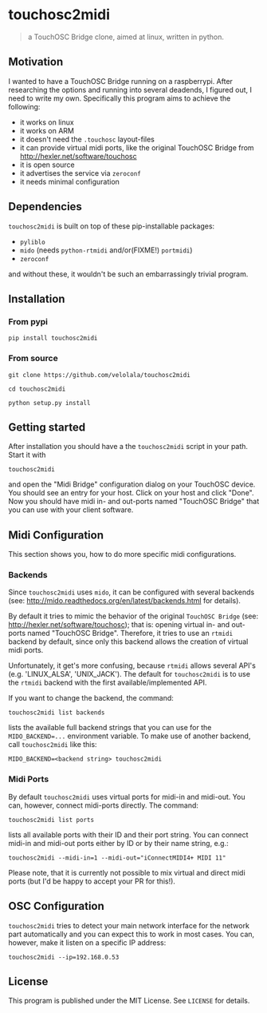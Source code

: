touchosc2midi
==============================================================
> a TouchOSC Bridge clone, aimed at linux, written in python.

Motivation
----------
I wanted to have a TouchOSC Bridge running on a raspberrypi. After researching the options and running into several
deadends, I figured out, I need to write my own. Specifically this program aims to achieve the following:

- it works on linux
- it works on ARM
- it doesn't need the `.touchosc` layout-files
- it can provide virtual midi ports, like the original TouchOSC Bridge from http://hexler.net/software/touchosc
- it is open source
- it advertises the service via `zeroconf`
- it needs minimal configuration

Dependencies
------------
`touchosc2midi` is built on top of these pip-installable packages:

- `pyliblo`
- `mido` (needs `python-rtmidi` and/or(FIXME!) `portmidi`)
- `zeroconf`

and without these, it wouldn't be such an embarrassingly trivial program.

Installation
------------

### From pypi

    pip install touchosc2midi

### From source

    git clone https://github.com/velolala/touchosc2midi

    cd touchosc2midi

    python setup.py install

Getting started
---------------
After installation you should have a the `touchosc2midi` script in your path. Start it with

    touchosc2midi

and open the "Midi Bridge" configuration dialog on your TouchOSC device. You should see an entry for your host. Click on your host and click "Done". Now you should have midi in- and out-ports named "TouchOSC Bridge" that you can use with your client software.

Midi Configuration
------------------
This section shows you, how to do more specific midi configurations.

### Backends

Since `touchosc2midi` uses `mido`, it can be configured with several backends (see:
http://mido.readthedocs.org/en/latest/backends.html for details).

By default it tries to mimic the behavior of the original `TouchOSC Bridge` (see: http://hexler.net/software/touchosc); that is: opening virtual in- and out-ports named "TouchOSC Bridge". Therefore, it tries to use an `rtmidi` backend by default, since only this backend allows the creation of virtual midi ports.

Unfortunately, it get's more confusing, because `rtmidi` allows several API's (e.g. 'LINUX_ALSA', 'UNIX_JACK').
The default for `touchosc2midi` is to use the `rtmidi` backend with the first available/implemented API.

If you want to change the backend, the command:

    touchosc2midi list backends

lists the available full backend strings that you can use for the `MIDO_BACKEND=...` environment variable.
To make use of another backend, call `touchosc2midi` like this:

    MIDO_BACKEND=<backend string> touchosc2midi

### Midi Ports

By default `touchosc2midi` uses virtual ports for midi-in and midi-out. You can, however, connect midi-ports directly. The command:

    touchosc2midi list ports

lists all available ports with their ID and their port string. You can connect midi-in and midi-out ports either by ID or by their name string, e.g.:

    touchosc2midi --midi-in=1 --midi-out="iConnectMIDI4+ MIDI 11"

Please note, that it is currently not possible to mix virtual and direct midi ports (but I'd be happy to accept your PR for this!).

OSC Configuration
-----------------
`touchosc2midi` tries to detect your main network interface for the network part automatically and you can expect this to work in most cases. You can, however, make it listen on a specific IP address:

    touchosc2midi --ip=192.168.0.53

License
-------
This program is published under the MIT License. See `LICENSE` for details.
